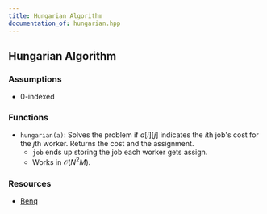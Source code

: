 ```yaml
---
title: Hungarian Algorithm
documentation_of: hungarian.hpp
---
```


## Hungarian Algorithm

### Assumptions
- $0$-indexed

### Functions
- `hungarian(a)`: Solves the problem if $a[i][j]$ indicates the $i$th job's cost for the $j$th worker. Returns the cost and the assignment. 
	- `job` ends up storing the job each worker gets assign. 
	- Works in $\mathcal O(N^2 M)$. 

### Resources
- [Benq](https://github.com/bqi343/USACO/blob/4aa96cd195a770c3a7f8977441020036d84b4f24/Implementations/content/graphs%20(12)/Matching/Hungarian.h)